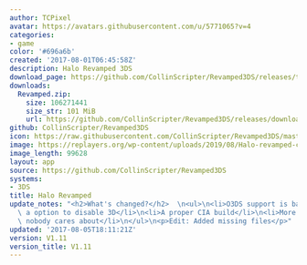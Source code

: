 ```yaml
---
author: TCPixel
avatar: https://avatars.githubusercontent.com/u/5771065?v=4
categories:
- game
color: '#696a6b'
created: '2017-08-01T06:45:58Z'
description: Halo Revamped 3DS
download_page: https://github.com/CollinScripter/Revamped3DS/releases/tag/V1.11
downloads:
  Revamped.zip:
    size: 106271441
    size_str: 101 MiB
    url: https://github.com/CollinScripter/Revamped3DS/releases/download/V1.11/Revamped.zip
github: CollinScripter/Revamped3DS
icon: https://raw.githubusercontent.com/CollinScripter/Revamped3DS/master/icon.png
image: https://replayers.org/wp-content/uploads/2019/08/Halo-revamped-coverart-dreamcast.jpg
image_length: 99628
layout: app
source: https://github.com/CollinScripter/Revamped3DS
systems:
- 3DS
title: Halo Revamped
update_notes: "<h2>What's changed?</h2>  \n<ul>\n<li>O3DS support is back</li>\n<li>Added\
  \ a option to disable 3D</li>\n<li>A proper CIA build</li>\n<li>More stuff that\
  \ nobody cares about</li>\n</ul>\n<p>Edit: Added missing files</p>"
updated: '2017-08-05T18:11:21Z'
version: V1.11
version_title: V1.11
---
```

